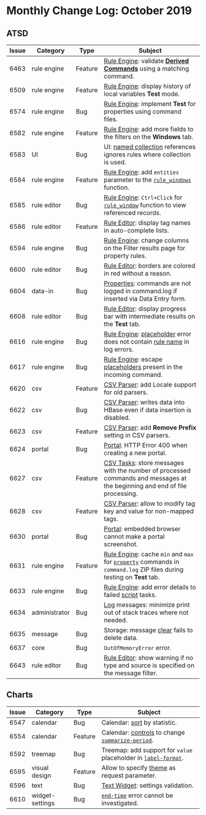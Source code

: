 # Monthly Change Log: October 2019

## ATSD

 Issue| Category    | Type    | Subject
------|-------------|---------|--------
6463|rule engine|Feature|[Rule Engine](../../rule-engine/README.md): validate [**Derived Commands**](../../rule-engine/derived.md) using  a matching command.
6509|rule engine|Feature|[Rule Engine](../../rule-engine/README.md): display history of local variables **Test** mode.
6574|rule engine|Bug|[Rule Engine](../../rule-engine/README.md): implement **Test** for properties using command files.
6582|rule engine|Feature|[Rule Engine](../../rule-engine/README.md): add more fields to the filters on the **Windows** tab.
6583|UI|Bug|UI: [named collection](../../rule-engine/functions-lookup.md#overview) references ignores rules where collection is used.
6584|rule engine|Feature|[Rule Engine](../../rule-engine/README.md): add `entities` parameter to the [`rule_windows`](../../rule-engine/functions-rules.md#rule_windows) function.
6585|rule editor|Bug|[Rule Engine](../../rule-engine/README.md): `Ctrl+Click` for [`rule_window`](../../rule-engine/functions-rules.md#rule_window) function to view referenced records.
6586|rule editor|Feature|[Rule Editor](../../rule-engine/README.md): display tag names in auto-complete lists.
6594|rule engine|Bug|[Rule Engine](../../rule-engine/README.md): change columns on the Filter results page for property rules.
6600|rule editor|Bug|[Rule Editor](../../rule-engine/README.md): borders are colored in red without a reason.
6604|data-in|Bug|[Properties](../../api/network/property.md): commands are not logged in command.log if inserted via Data Entry form.
6608|rule editor|Bug|[Rule Editor](../../rule-engine/README.md): display progress bar with intermediate results on the **Test** tab.
6616|rule engine|Bug|[Rule Engine](../../rule-engine/README.md): [placeholder](../../rule-engine/placeholders.md#placeholders) error does not contain [rule name](../../rule-engine/links.md) in log errors.
6617|rule engine|Bug|[Rule Engine](../../rule-engine/README.md): escape [placeholders](../../rule-engine/placeholders.md#placeholders) present in the incoming command.
6620|csv|Feature|[CSV Parser](../../parsers/csv/README.md#uploading-csv-files): add Locale support for old parsers.
6622|csv|Bug|[CSV Parser](../../parsers/csv/README.md#uploading-csv-files): writes data into HBase even if data insertion is disabled.
6623|csv|Feature|[CSV Parser](../../parsers/csv/README.md#uploading-csv-files): add **Remove Prefix** setting in CSV parsers.
6624|portal|Bug|[Portal](../../portals/README.md): HTTP Error 400 when creating a new portal.
6627|csv|Feature|[CSV Tasks](../../parsers/csv/README.md#uploading-csv-files): store messages with the number of processed commands and messages at the beginning and end of file processing.
6628|csv|Feature|[CSV Parser](../../parsers/csv/README.md#uploading-csv-files): allow to modify tag key and value for non-mapped tags.
6630|portal|Bug|[Portal](../../portals/README.md): embedded browser cannot make a portal screenshot.
6631|rule engine|Feature|[Rule Engine](../../rule-engine/README.md): cache `min` and `max` for [`property`](../../api/network/property.md) commands in `command.log` ZIP files during testing on **Test** tab.
6633|rule engine|Bug|[Rule Engine](../../rule-engine/README.md): add error details to failed [script](../../rule-engine/scripts.md) tasks.
6634|administrator|Bug|[Log](../../administration/logging.md) messages: minimize print out of stack traces where not needed.
6635|message|Bug|Storage: message [clear](../../api/data/messages/delete.md#deleting-all-messages) fails to delete data.
6637|core|Bug|`OutOfMemoryError` error.
6643|rule editor|Bug|[Rule Editor](../../rule-engine/README.md): show warning if no type and source is specified on the message filter.

## Charts

 Issue| Category    | Type    | Subject
------|-------------|---------|--------
6547|calendar|Bug|Calendar: [sort](https://axibase.com/docs/charts/widgets/calendar-chart/#sort-by-statistic) by statistic.
6554|calendar|Feature|Calendar: [controls](https://axibase.com/docs/charts/widgets/calendar-chart/#summarize-period-panel) to change [`summarize-period`](https://axibase.com/docs/charts/widgets/calendar-chart/#summarize-period).
6592|treemap|Bug|Treemap: add support for `value` placeholder in [`label-format`](https://axibase.com/docs/charts/syntax/label-formatting.html#label-formatting).
6595|visual design|Feature|Allow to specify [theme](https://axibase.com/use-cases/tutorials/shared/chartlab.html#miscellaneous-features) as request parameter.
6596|text|Bug|[Text Widget](https://axibase.com/docs/charts/widgets/text-widget/): settings validation.
6610|widget-settings|Bug|[`end-time`](https://axibase.com/docs/charts/widgets/shared/#end-time) error cannot be investigated.
